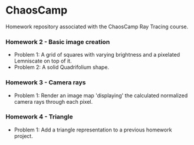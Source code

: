 # ChaosCamp
Homework repository associated with the ChaosCamp Ray Tracing course.

### Homework 2 - Basic image creation
  - Problem 1: A grid of squares with varying brightness and a pixelated Lemniscate on top of it.
  - Problem 2: A solid Quadrifolium shape.

### Homework 3 - Camera rays
 - Problem 1: Render an image map 'displaying' the calculated normalized camera rays through each pixel.

### Homework 4 - Triangle
 - Problem 1: Add a triangle representation to a previous homework project.
